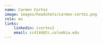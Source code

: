 ```yaml
---
name: Carmen Cortez
image: images/headshots/carmen-cortez.png
role: ms
links:
    linkedin: ccortez1
    email: cc4144@tc.columbia.edu
---
```

